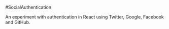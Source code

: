 #SocialAuthentication

An experiment with authentication in React using Twitter, Google, Facebook and GitHub. 